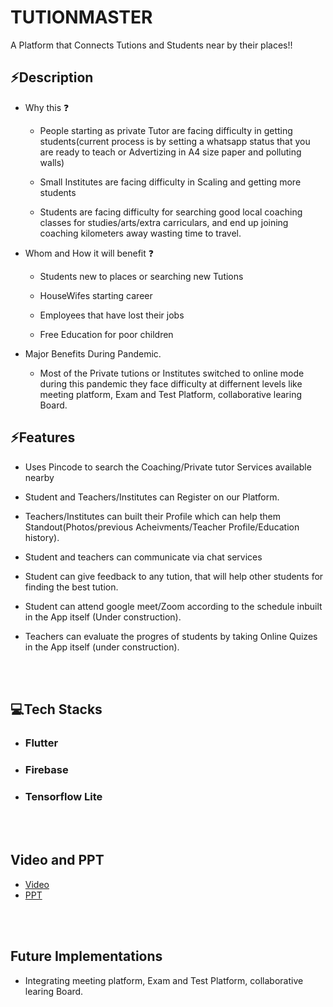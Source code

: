 # TUTIONMASTER

A Platform that Connects Tutions and Students near by their places!!

## ⚡Description 
- Why this ❓

   -  People starting as private Tutor are facing difficulty in getting students(current process is by setting a whatsapp status that you are ready to teach or Advertizing in A4 size paper and polluting walls) 

    - Small Institutes are facing difficulty in Scaling and getting more students

    - Students are facing difficulty for searching good local coaching classes for studies/arts/extra carriculars, and end up joining coaching kilometers away wasting time to travel.


- Whom and How it will benefit ❓

    - Students new to places or searching new Tutions

    - HouseWifes starting career 

    - Employees that have lost their jobs
    
    - Free Education for poor children


- Major Benefits During Pandemic.

    - Most of the Private tutions or Institutes switched to online mode during this pandemic they face difficulty at differnent levels like meeting platform, Exam and Test Platform, collaborative learing Board. 


## ⚡Features 

- Uses Pincode to search the Coaching/Private tutor Services available nearby
- Student and Teachers/Institutes can Register on our Platform.
- Teachers/Institutes can built their Profile which can help them Standout(Photos/previous Acheivments/Teacher Profile/Education history).
- Student and teachers can communicate via chat services 
- Student can give feedback to any tution, that will help other students for finding the best tution. 
- Student can attend google meet/Zoom according to the schedule inbuilt in the App itself (Under construction).

- Teachers can evaluate the progres of students by taking Online Quizes in the App itself (under construction).


</br>
</br>


## 💻Tech Stacks 

- ### Flutter
- ### Firebase
- ### Tensorflow Lite


</br>
</br>

## Video and PPT  

- [Video](https://youtu.be/d6AoUnLG_Gc)
- [PPT](https://drive.google.com/file/d/1MNbtm8mgr6HlvVxC7gV95MiUhxSD_bz5/view?usp=sharing)


</p>
<br>
<br>


## Future Implementations
- Integrating meeting platform, Exam and Test Platform, collaborative learing Board.  

<br>



